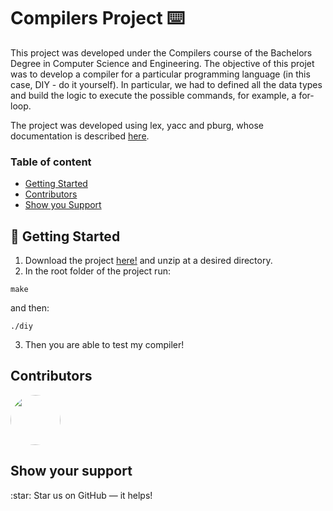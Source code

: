 # Compilers Project ⌨️
This project was developed under the Compilers course of the Bachelors Degree in Computer Science and Engineering.
The objective of this projet was to develop a compiler for a particular programming language (in this case, DIY - do it yourself). In particular, we had to defined all the data types and build the logic to execute the possible commands, for example, a for-loop. 

The project was developed using lex, yacc and pburg, whose documentation is described [here](https://github.com/pedroreissantos/pburg).



### Table of content

- [Getting Started](#getting_started)
- [Contributors](#contributors)
- [Show you Support](#support)


<a name="getting_started"> 
	
##  🚀 Getting Started

</a>

1. Download the project [here!](https://github.com/marianasrv/compiler-diy/archive/main.zip) and unzip at a desired directory.
2. In the root folder of the project run:

```
make
```

and then:

```
./diy
```

3. Then you are able to test my compiler!


<a name="contributors"> 
  
## Contributors

</a>

<a href="https://github.com/marianasrv">
	<img src="https://github.com/marianasrv.png" width="80" style="border-radius:50%">
</a>

<a name="support"> 
	
## Show your support 

</a>
:star: Star us on GitHub — it helps!





